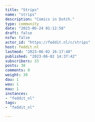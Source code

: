 ```yaml
---
title: "Strips" 
name: "strips"
description: "Comics in Dutch."
type: community
date: "2023-06-24 01:12:58"
draft: false
nsfw: false
actor_id: "https://feddit.nl/c/strips"
host: feddit.nl
lastmod: "2023-06-02 16:17:48"
published: "2023-06-02 14:37:42"
subscribers: 33
posts: 38
comments: 0
weight: 38
dau: 1
wau: 1
mau: 1
instances:
- "feddit_nl"
tags: 
- "feddit_nl"

---
```

